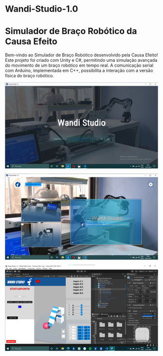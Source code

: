 # Wandi-Studio-1.0

# Simulador de Braço Robótico da Causa Efeito

Bem-vindo ao Simulador de Braço Robótico desenvolvido pela Causa Efeito! Este projeto foi criado com Unity e C#, permitindo uma simulação avançada do movimento de um braço robótico em tempo real. A comunicação serial com Arduino, implementada em C++, possibilita a interação com a versão física do braço robótico.

![Splash Screen](https://github.com/elisioMassaqui/Wandi-Studio-1.0/blob/main/Assets/Mídia/Anotação%202024-03-12%20184610.png)

![WandiHome](https://github.com/elisioMassaqui/Wandi-Studio-1.0/blob/main/Assets/Mídia/Anotação%202024-03-12%20184934.png)

![Imagem do Simulador](https://github.com/elisioMassaqui/Wandi-Studio-1.0/blob/main/Assets/midia/Anota%C3%A7%C3%A3o%202024-01-21%20174251.png)

